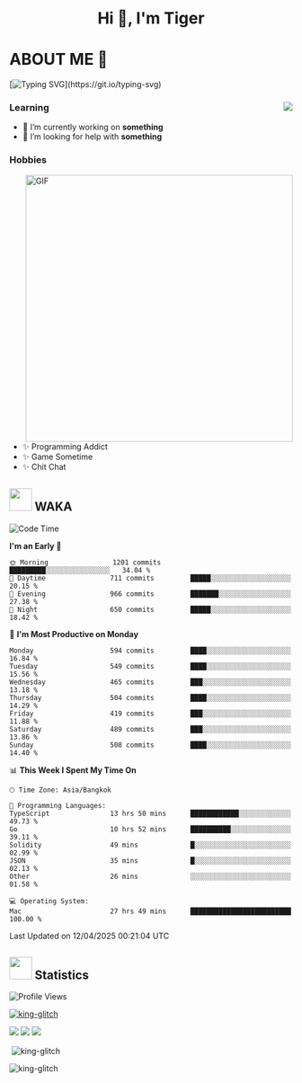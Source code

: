<h1 align="center">Hi 👋, I'm Tiger</h1>




# ABOUT ME 💬

[![Typing SVG](https://readme-typing-svg.herokuapp.com?color=22F771&vCenter=true&lines=A+perssionate+developer+from+nowhere.)](https://git.io/typing-svg)

<div>
 <img align="right" src="https://spotify-github-profile.vercel.app/api/view?uid=12129734423&cover_image=false&theme=default&bar_color=22d016&bar_color_cover=true" />
 <h3>Learning</h3>
 
 <ul>
  <li>🔭 I’m currently working on <b>something</b></li>
  <li>🤝 I’m looking for help with <b>something</b></li>
 </ul>
 
</div>
<div>
 <h3>Hobbies</h3>
 <img align="right" height="475px"  alt="GIF" src="https://i.pinimg.com/originals/1f/b7/db/1fb7dbee557e5ed509f7517da8a84d58.gif" />
 <ul>
  <li>✨ Programming Addict</li>
  <li>✨ Game Sometime</li>
  <li>✨ Chit Chat</li>
 </ul>
 
</div>



## <img height="40" src="https://raw.githubusercontent.com/innng/innng/master/assets/kyubey.gif"/> WAKA

<!--START_SECTION:waka-->
![Code Time](http://img.shields.io/badge/Code%20Time-3%2C703%20hrs%2028%20mins-blue)

**I'm an Early 🐤** 

```text
🌞 Morning                1201 commits        █████████░░░░░░░░░░░░░░░░   34.04 % 
🌆 Daytime                711 commits         █████░░░░░░░░░░░░░░░░░░░░   20.15 % 
🌃 Evening                966 commits         ███████░░░░░░░░░░░░░░░░░░   27.38 % 
🌙 Night                  650 commits         █████░░░░░░░░░░░░░░░░░░░░   18.42 % 
```
📅 **I'm Most Productive on Monday** 

```text
Monday                   594 commits         ████░░░░░░░░░░░░░░░░░░░░░   16.84 % 
Tuesday                  549 commits         ████░░░░░░░░░░░░░░░░░░░░░   15.56 % 
Wednesday                465 commits         ███░░░░░░░░░░░░░░░░░░░░░░   13.18 % 
Thursday                 504 commits         ████░░░░░░░░░░░░░░░░░░░░░   14.29 % 
Friday                   419 commits         ███░░░░░░░░░░░░░░░░░░░░░░   11.88 % 
Saturday                 489 commits         ███░░░░░░░░░░░░░░░░░░░░░░   13.86 % 
Sunday                   508 commits         ████░░░░░░░░░░░░░░░░░░░░░   14.40 % 
```


📊 **This Week I Spent My Time On** 

```text
🕑︎ Time Zone: Asia/Bangkok

💬 Programming Languages: 
TypeScript               13 hrs 50 mins      ████████████░░░░░░░░░░░░░   49.73 % 
Go                       10 hrs 52 mins      ██████████░░░░░░░░░░░░░░░   39.11 % 
Solidity                 49 mins             █░░░░░░░░░░░░░░░░░░░░░░░░   02.99 % 
JSON                     35 mins             █░░░░░░░░░░░░░░░░░░░░░░░░   02.13 % 
Other                    26 mins             ░░░░░░░░░░░░░░░░░░░░░░░░░   01.58 % 

💻 Operating System: 
Mac                      27 hrs 49 mins      █████████████████████████   100.00 % 
```


 Last Updated on 12/04/2025 00:21:04 UTC
<!--END_SECTION:waka-->
## <img height="40" src="https://raw.githubusercontent.com/innng/innng/master/assets/kyubey.gif"/> Statistics
![Profile Views](https://komarev.com/ghpvc/?username=king-glitch)  

<p align="left"> 
 <a href="https://github.com/ryo-ma/github-profile-trophy">
  <img src="https://github-profile-trophy.vercel.app/?username=king-glitch&theme=dracula" alt="king-glitch" />
 </a> </p>

![](https://github-profile-summary-cards.vercel.app/api/cards/profile-details?username=king-glitch&theme=dracula)
![](https://github-profile-summary-cards.vercel.app/api/cards/stats?username=king-glitch&theme=dracula) 
![](https://github-profile-summary-cards.vercel.app/api/cards/productive-time?username=king-glitch&theme=dracula)


<p>&nbsp;<img align="center" src="https://github-readme-stats.vercel.app/api?username=king-glitch&theme=dracula" alt="king-glitch" /></p>

<p><img align="center" src="https://github-readme-streak-stats.herokuapp.com/?user=king-glitch&theme=dracula" alt="king-glitch" /></p>
